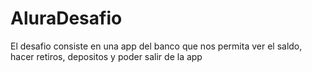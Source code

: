 # AluraDesafio
El desafio consiste en una app del banco que nos permita ver el saldo, hacer retiros, depositos y poder salir de la app
